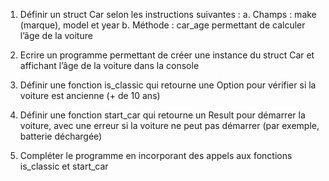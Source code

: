1. Définir un struct Car selon les instructions suivantes :
        a. Champs : make (marque), model et year
        b. Méthode : car_age permettant de calculer l’âge de la voiture


2. Ecrire un programme permettant de créer une instance du struct Car et affichant l’âge de la voiture dans la console


3. Définir une fonction is_classic qui retourne une Option pour vérifier si la voiture est ancienne (+ de 10 ans)


4. Définir une fonction start_car qui retourne un Result pour démarrer la voiture, avec une erreur si la voiture ne peut pas démarrer (par exemple, batterie déchargée)


5. Compléter le programme en incorporant des appels aux fonctions is_classic et start_car

